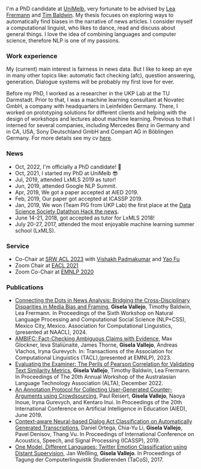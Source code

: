 I'm a PhD candidate at [UniMelb](https://cis.unimelb.edu.au/research/artificial-intelligence/research/Natural-Language-Processing), very fortunate to be advised by [Lea Frermann](https://www.frermann.de/) and [Tim Baldwin](https://people.eng.unimelb.edu.au/tbaldwin/index.html). My thesis focuses on exploring ways to automatically find biases in the narrative of news articles. I consider myself a computational linguist, who likes to dance, read and discuss about general things. I love the idea of combining languages and computer science, therefore NLP is one of my passions.

### Work experience
My (current) main interest is fairness in news data. But I like to keep an eye in many other topics like: automatic fact checking (afc), question answering, generation. Dialogue systems will be probably my first love for ever. 

Before my PhD, I worked as a researcher in the UKP Lab at the TU Darmstadt. Prior to that, I was a machine learning consultant at Novatec GmbH, a company with headquarters in Leinfelden Germany. There, I worked on prototyping solutions for different clients and helping with the design of workshops and lectures about machine learning. Previous to that I interned for several companies, including Mercedes Benz in Germany and in CA, USA, Sony Deutschland GmbH and Compart AG in Böblingen Germany. For more details see my cv [here](CV_042024.pdf).

### News
<ul>
  <li>Oct, 2022, I'm officially a PhD candidate! 🎉</li>
  <li>Oct, 2021, I started my PhD at UniMelb 😎</li>
  <li>Jul, 2019, attended LxMLS 2019 as tutor!</li>
  <li>Jun, 2019, attended Google NLP Summit.</li>
  <li>Apr, 2019, We got a paper accepted at AIED 2019.</li>
 	<li>Feb, 2019, Our paper got accepted at ICASSP 2019.</li>
 	<li>Jan, 2019, We won (Team PIG from UKP Lab) the first place at the <a href="https://www.datasciencesociety.net/datathon-hacknews-solution-pig-propaganda-identification-group/">Data Science Society Datathon Hack the news</a>.</li>
 	<li>June 14-21, 2018, got accepted as tutor for LxMLS 2018!</li>
 	<li>July 20-27, 2017, attended the most enjoyable machine learning summer school (LxMLS).</li>
</ul>

### Service
* Co-Chair at [SRW ACL 2023](https://acl2023-srw.github.io/) with [Vishakh Padmakumar](https://vishakhpk.github.io/) and [Yao Fu](https://franxyao.github.io/)
* Zoom Chair at [EACL 2021](https://2021.eacl.org/)
* Zoom Co-Chair at [EMNLP 2020](https://2020.emnlp.org/)




### Publications
<ul>
  <li><a href="arxiv_version.pdf">Connecting the Dots in News Analysis: Bridging the Cross-Disciplinary Disparities in Media Bias and Framing</a>, <b>Gisela Vallejo</b>, Timothy Baldwin, Lea Frermann. In Proceedings of the Sixth Workshop on Natural Language Processing and Computational Social Science (NLP+CSS), Mexico City, Mexico. Association for Computational Linguistics,(presented at NAACL), 2024.</li>
  <li><a href="https://direct.mit.edu/tacl/article/doi/10.1162/tacl_a_00629/119057/AmbiFC-Fact-Checking-Ambiguous-Claims-with">AMBIFC: Fact-Checking Ambiguous Claims with Evidence</a>, Max Glockner, Ieva Staliūnaitė, James Thorne, <b>Gisela Vallejo</b>, Andreas Vlachos, Iryna Gurevych. In: Transactions of the Association for Computational Linguistics (TACL),(presented at EMNLP), 2023.</li>
  <li><a href="https://aclanthology.org/2022.alta-1.18.pdf">Evaluating the Examiner: The Perils of Pearson Correlation for Validating Text Similarity Metrics</a>, <b>Gisela Vallejo</b>, Timothy Baldwin, Lea Frermann. In Proceedings of The 20th Annual Workshop of the Australasian Language Technology Association (ALTA), December 2022.</li>
  <li><a href="https://link.springer.com/content/pdf/10.1007%2F978-3-030-23207-8.pdf">An Annotation Protocol for Collecting User-Generated Counter-Arguments using Crowdsourcing</a>, Paul Reisert, <b>Gisela Vallejo</b>, Naoya Inoue, Iryna Gurevych, and Kentaro Inui. In Proceedings of the 20th International Conference on Artificial Intelligence in Education (AIED), June 2019.</li>
 	<li><a href="https://arxiv.org/pdf/1902.11060.pdf">Context-aware Neural-based Dialog Act Classification on Automatically Generated Transcriptions</a>, Daniel Ortega, Chia-Yu Li, <b>Gisela Vallejo</b>, Pavel Denisov, Thang Vu. In Proceedings of International Conference on Acoustics, Speech, and Signal Processing (ICASSP), 2019.</li>
 	<li><a href="https://bitbucket.org/IMS_CREW/multilingual-emotion-classification-with-a-multi-class/src/master/EmotionClassification.pdf">One Model, Different Languages: Twitter Emotion Classification using Distant Supervision</a>, Jan Weßling, <b>Gisela Vallejo</b>. In Proceedings of Tagung der Computerlinguistik Studierenden (TaCoS), 2017.</li>
</ul>
